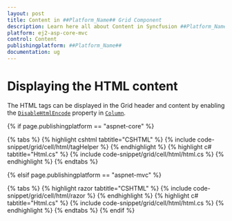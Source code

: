```yaml
---
layout: post
title: Content in ##Platform_Name## Grid Component
description: Learn here all about Content in Syncfusion ##Platform_Name## Grid component of Syncfusion Essential JS 2 and more.
platform: ej2-asp-core-mvc
control: Content
publishingplatform: ##Platform_Name##
documentation: ug
---
```


# Displaying the HTML content

The HTML tags can be displayed in the Grid header and content by enabling the [`DisableHtmlEncode`](https://help.syncfusion.com/cr/aspnetcore-js2/Syncfusion.EJ2.Grids.GridColumn.html#Syncfusion_EJ2_Grids_GridColumn_DisableHtmlEncode) property in [`Column`](https://help.syncfusion.com/cr/aspnetcore-js2/Syncfusion.EJ2.Grids.GridColumn.html).

{% if page.publishingplatform == "aspnet-core" %}

{% tabs %}
{% highlight cshtml tabtitle="CSHTML" %}
{% include code-snippet/grid/cell/html/tagHelper %}
{% endhighlight %}
{% highlight c# tabtitle="Html.cs" %}
{% include code-snippet/grid/cell/html/html.cs %}
{% endhighlight %}
{% endtabs %}

{% elsif page.publishingplatform == "aspnet-mvc" %}

{% tabs %}
{% highlight razor tabtitle="CSHTML" %}
{% include code-snippet/grid/cell/html/razor %}
{% endhighlight %}
{% highlight c# tabtitle="Html.cs" %}
{% include code-snippet/grid/cell/html/html.cs %}
{% endhighlight %}
{% endtabs %}
{% endif %}

